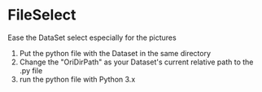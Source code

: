 # FileSelect
Ease the DataSet select especially for the pictures

1. Put the python file with the Dataset in the same directory
2. Change the "OriDirPath" as your Dataset's current relative path to the .py file 
3. run the python file with Python 3.x
